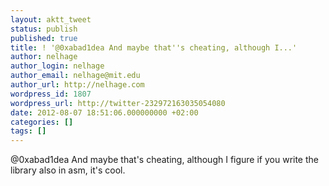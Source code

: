 ```yaml
---
layout: aktt_tweet
status: publish
published: true
title: ! '@0xabad1dea And maybe that''s cheating, although I...'
author: nelhage
author_login: nelhage
author_email: nelhage@mit.edu
author_url: http://nelhage.com
wordpress_id: 1807
wordpress_url: http://twitter-232972163035054080
date: 2012-08-07 18:51:06.000000000 +02:00
categories: []
tags: []
---
```

@0xabad1dea And maybe that's cheating, although I figure if you write the library also in asm, it's cool.
